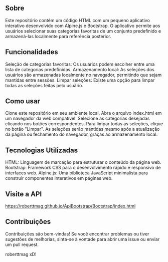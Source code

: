 ## Sobre
Este repositório contém um código HTML com um pequeno aplicativo interativo desenvolvido com Alpine.js e Bootstrap. O aplicativo permite aos usuários selecionar suas categorias favoritas de um conjunto predefinido e armazená-las localmente para referência posterior.

## Funcionalidades
Seleção de categorias favoritas: Os usuários podem escolher entre uma lista de categorias predefinidas.
Armazenamento local: As seleções dos usuários são armazenadas localmente no navegador, permitindo que sejam mantidas entre sessões.
Limpar seleções: Existe uma opção para limpar todas as seleções feitas pelo usuário.

## Como usar
Clone este repositório em seu ambiente local.
Abra o arquivo index.html em um navegador da web compatível.
Selecione as categorias desejadas clicando nos botões correspondentes.
Para limpar todas as seleções, clique no botão "Limpar".
As seleções serão mantidas mesmo após a atualização da página ou fechamento do navegador, graças ao armazenamento local.

## Tecnologias Utilizadas
HTML: Linguagem de marcação para estruturar o conteúdo da página web.
Bootstrap: Framework CSS para o desenvolvimento rápido e responsivo de interfaces web.
Alpine.js: Uma biblioteca JavaScript minimalista para construir componentes interativos em páginas web.


## Visite a API
https://roberttmag.github.io/ApiBootstrap/Bootstrap/index.html

## Contribuições
Contribuições são bem-vindas! Se você encontrar problemas ou tiver sugestões de melhorias, sinta-se à vontade para abrir uma issue ou enviar um pull request.

roberttmag xD!
